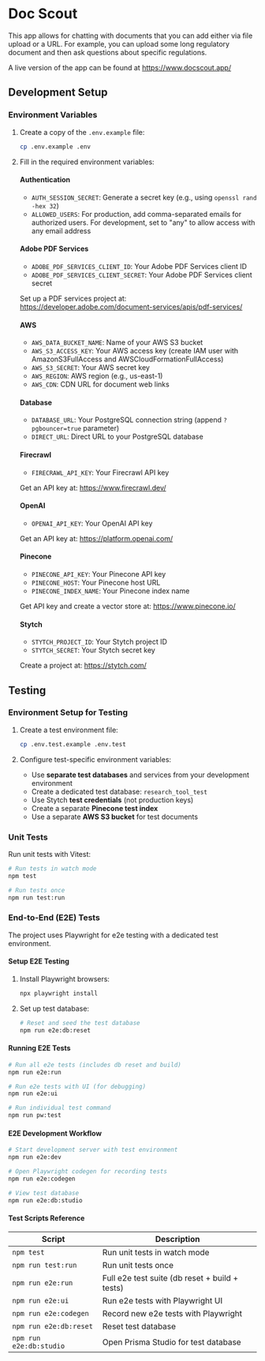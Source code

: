 # Doc Scout

This app allows for chatting with documents that you can add either via file upload or a URL. For example, you can upload some long regulatory document and then ask questions about specific regulations.

A live version of the app can be found at <https://www.docscout.app/>

## Development Setup

### Environment Variables

1. Create a copy of the `.env.example` file:

   ```bash
   cp .env.example .env
   ```

2. Fill in the required environment variables:

   #### Authentication

   - `AUTH_SESSION_SECRET`: Generate a secret key (e.g., using `openssl rand -hex 32`)
   - `ALLOWED_USERS`: For production, add comma-separated emails for authorized users. For development, set to "any" to allow access with any email address

   #### Adobe PDF Services

   - `ADOBE_PDF_SERVICES_CLIENT_ID`: Your Adobe PDF Services client ID
   - `ADOBE_PDF_SERVICES_CLIENT_SECRET`: Your Adobe PDF Services client secret

   Set up a PDF services project at: <https://developer.adobe.com/document-services/apis/pdf-services/>

   #### AWS

   - `AWS_DATA_BUCKET_NAME`: Name of your AWS S3 bucket
   - `AWS_S3_ACCESS_KEY`: Your AWS access key (create IAM user with AmazonS3FullAccess and AWSCloudFormationFullAccess)
   - `AWS_S3_SECRET`: Your AWS secret key
   - `AWS_REGION`: AWS region (e.g., us-east-1)
   - `AWS_CDN`: CDN URL for document web links

   #### Database

   - `DATABASE_URL`: Your PostgreSQL connection string (append `?pgbouncer=true` parameter)
   - `DIRECT_URL`: Direct URL to your PostgreSQL database

   #### Firecrawl

   - `FIRECRAWL_API_KEY`: Your Firecrawl API key

   Get an API key at: <https://www.firecrawl.dev/>

   #### OpenAI

   - `OPENAI_API_KEY`: Your OpenAI API key

   Get an API key at: <https://platform.openai.com/>

   #### Pinecone

   - `PINECONE_API_KEY`: Your Pinecone API key
   - `PINECONE_HOST`: Your Pinecone host URL
   - `PINECONE_INDEX_NAME`: Your Pinecone index name

   Get API key and create a vector store at: <https://www.pinecone.io/>

   #### Stytch

   - `STYTCH_PROJECT_ID`: Your Stytch project ID
   - `STYTCH_SECRET`: Your Stytch secret key

   Create a project at: <https://stytch.com/>

## Testing

### Environment Setup for Testing

1. Create a test environment file:

   ```bash
   cp .env.test.example .env.test
   ```

2. Configure test-specific environment variables:

   - Use **separate test databases** and services from your development environment
   - Create a dedicated test database: `research_tool_test`
   - Use Stytch **test credentials** (not production keys)
   - Create a separate **Pinecone test index**
   - Use a separate **AWS S3 bucket** for test documents

### Unit Tests

Run unit tests with Vitest:

```bash
# Run tests in watch mode
npm test

# Run tests once
npm run test:run
```

### End-to-End (E2E) Tests

The project uses Playwright for e2e testing with a dedicated test environment.

#### Setup E2E Testing

1. Install Playwright browsers:

   ```bash
   npx playwright install
   ```

2. Set up test database:

   ```bash
   # Reset and seed the test database
   npm run e2e:db:reset
   ```

#### Running E2E Tests

```bash
# Run all e2e tests (includes db reset and build)
npm run e2e:run

# Run e2e tests with UI (for debugging)
npm run e2e:ui

# Run individual test command
npm run pw:test
```

#### E2E Development Workflow

```bash
# Start development server with test environment
npm run e2e:dev

# Open Playwright codegen for recording tests
npm run e2e:codegen

# View test database
npm run e2e:db:studio
```

#### Test Scripts Reference

| Script                  | Description                                    |
| ----------------------- | ---------------------------------------------- |
| `npm test`              | Run unit tests in watch mode                   |
| `npm run test:run`      | Run unit tests once                            |
| `npm run e2e:run`       | Full e2e test suite (db reset + build + tests) |
| `npm run e2e:ui`        | Run e2e tests with Playwright UI               |
| `npm run e2e:codegen`   | Record new e2e tests with Playwright           |
| `npm run e2e:db:reset`  | Reset test database                            |
| `npm run e2e:db:studio` | Open Prisma Studio for test database           |
